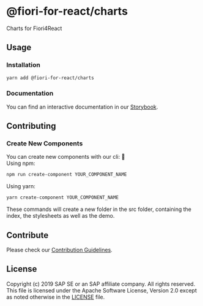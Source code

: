 # @fiori-for-react/charts
Charts for Fiori4React

## Usage

### Installation
```bash
yarn add @fiori-for-react/charts
```

### Documentation
You can find an interactive documentation in our [Storybook](https://github.com/pages/SAP/fiori-for-react/).

## Contributing

### Create New Components

You can create new components with our cli: 🎉<br>
Using npm:
```bash
npm run create-component YOUR_COMPONENT_NAME
```
Using yarn:
```bash
yarn create-component YOUR_COMPONENT_NAME
```
These commands will create a new folder in the src folder, containing the index, the stylesheets as well as the demo.

## Contribute
Please check our [Contribution Guidelines](https://github.com/SAP/fiori-for-react/blob/master/CONTRIBUTING.md).

## License
Copyright (c) 2019 SAP SE or an SAP affiliate company. All rights reserved.
This file is licensed under the Apache Software License, Version 2.0 except as noted otherwise in the [LICENSE](https://github.com/SAP/fiori-for-react/blob/master/LICENSE) file.
